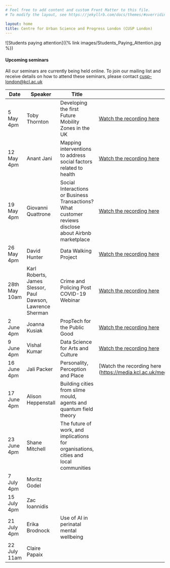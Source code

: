 ```yaml
---
# Feel free to add content and custom Front Matter to this file.
# To modify the layout, see https://jekyllrb.com/docs/themes/#overriding-theme-defaults

layout: home
title: Centre for Urban Science and Progress London (CUSP London)
---
```


![Students paying attention]({% link images/Students_Paying_Attention.jpg %})

#### Upcoming seminars

All our seminars are currently being held online.
To join our mailing list and receive details on how to attend these seminars, please contact
[cusp-london@kcl.ac.uk](mailto:cusp-london@kcl.ac.uk)

| Date | Speaker | Title | Recording |
|-----------|---------|-------|-----------|
| 5 May 4pm | Toby Thornton | Developing the first Future Mobility Zones in the UK | [Watch the recording here](https://media.kcl.ac.uk/media/CUSP+London+Series+Seminar+%281%29A+A+human-centric+overview+of+Future+Mobility_Toby+Thornton/1_tr019g1i)|
| 12 May 4pm | Anant Jani | Mapping interventions to address social factors related to health | [Watch the recording here](https://media.kcl.ac.uk/media/CUSP+London+Series+Seminar+%282%29A+Mapping+interventions+to+address+social+factors+related+to+health_Anant+Jani+/1_ta1zqm70)|
| 19 May 4pm | Giovanni Quattrone | Social Interactions or Business Transactions? What customer reviews disclose about Airbnb marketplace | [Watch the recording here](https://media.kcl.ac.uk/media/CUSP+London+Series+Seminar+%283%29A+AirbnbA+Social+Interactions+or+Business+Transaction_Giovanni+Quattrone/1_izputp1d)|
| 26 May 4pm | David Hunter | Data Walking Project | [Watch the recording here](https://media.kcl.ac.uk/media/CUSP+London+Series+Seminar+%284%29A+Data+Walking+Project_David+Hunter/1_pa7h9ff0) |
|28th May 10am |Karl Roberts, James Slessor, Paul Dawson, Lawrence Sherman | Crime and Policing Post COVID-19 Webinar | [Watch the recording here](https://web.microsoftstream.com/video/5854c8b6-7052-4ce8-a338-ef98df165175)|
| 2 June 4pm |Joanna Kusiak | PropTech for the Public Good |[Watch the recording here](https://media.kcl.ac.uk/media/CUSP+London+Series+Seminar+%285%29A+PropTech+for+the+Public+Good_Joanna+Kusiak/1_oj2tjb1f)|
| 9 June 4pm | Vishal Kumar | Data Science for Arts and Culture | [Watch the recording here](https://media.kcl.ac.uk/media/CUSP+London+Series+Seminar+%286%29A+Data+Science+for+Arts+and+Culture_Vishal+Kumar/1_enc0ak0x) |
| 16 June 4pm | Jali Packer | Personality, Perception and Place | [Watch the recording here (https://media.kcl.ac.uk/media/CUSP+London+Series+Seminar+%286%29A+Personality%2C+Perception+and+Place_Jali+Packer/1_idrsnx33) |
| 17 June 4pm | Alison Heppenstall | Building cities from slime mould, agents and quantum field theory |  |
| 23 June 4pm | Shane Mitchell | The future of work, and implications for organisations, cities and local communities |  |
| 7 July 4pm | Moritz Godel |  |  |
| 15 July 4pm | Zac Ioannidis |  |  |
| 21 July 4pm | Erika Brodnock | Use of AI in perinatal mental wellbeing |  |
| 22 July 11am | Claire Papaix |  |  |
